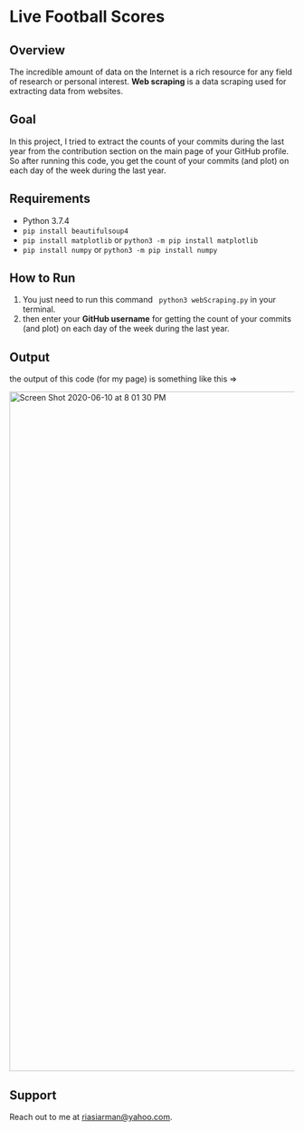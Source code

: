 # Live Football Scores
## Overview
The incredible amount of data on the Internet is a rich resource for any field of research or personal interest.
 **Web scraping** is a data scraping used for extracting data from websites. 
## Goal
In this project, I tried to extract the counts of your commits during the last year from the contribution section on the main page of your GitHub profile. 
So after running this code, you get the count of your commits (and plot) on each day of the week during the last year.
## Requirements
* Python 3.7.4
* ``pip install beautifulsoup4``
* ``pip install matplotlib`` or ``python3 -m pip install matplotlib``
* ``pip install numpy`` or ``python3 -m pip install numpy``

## How to Run
1. You just need to run this command `` python3 webScraping.py`` in your terminal.
2. then enter your __GitHub username__ for getting the count of your commits (and plot) on each day of the week during the last year.

## Output
the output of this code (for my page) is something like this =>

<img width="1200" alt="Screen Shot 2020-06-10 at 8 01 30 PM" src="https://user-images.githubusercontent.com/35253872/84287711-80d16d80-ab55-11ea-8100-05612a1bb7f3.png">

## Support
Reach out to me at riasiarman@yahoo.com.

